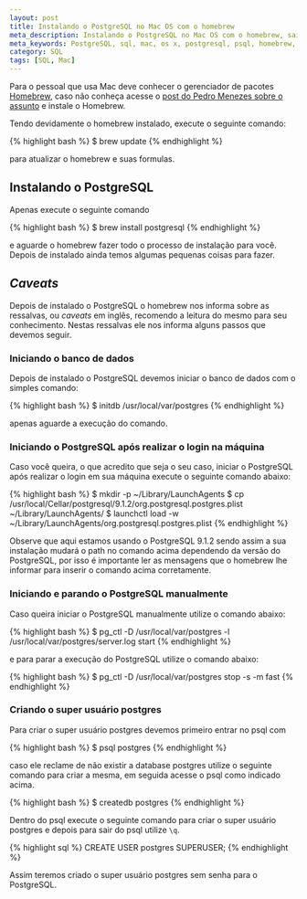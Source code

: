 ```yaml
---
layout: post
title: Instalando o PostgreSQL no Mac OS com o homebrew
meta_description: Instalando o PostgreSQL no Mac OS com o homebrew, saiba como fazer.
meta_keywords: PostgreSQL, sql, mac, os x, postgresql, psql, homebrew, brew
category: SQL
tags: [SQL, Mac]
---
```


Para o pessoal que usa Mac deve conhecer o gerenciador de pacotes [Homebrew](http://mxcl.github.com/homebrew/), caso não conheça acesse o [post do Pedro Menezes sobre o assunto](http://pedromenezes.com/conheca-o-homebrew-o-melhor-gerenciador-de-pacotes-para-mac-os) e instale o Homebrew.

Tendo devidamente o homebrew instalado, execute o seguinte comando:

{% highlight bash %}
$ brew update
{% endhighlight %}

para atualizar o homebrew e suas formulas.

## Instalando o PostgreSQL

Apenas execute o seguinte comando

{% highlight bash %}
$ brew install postgresql
{% endhighlight %}

e aguarde o homebrew fazer todo o processo de instalação para você. Depois de instalado ainda temos algumas pequenas coisas para fazer.

## *Caveats*

Depois de instalado o PostgreSQL o homebrew nos informa sobre as ressalvas, ou *caveats* em inglês, recomendo a leitura do mesmo para seu conhecimento. Nestas ressalvas ele nos informa alguns passos que devemos seguir.

### Iniciando o banco de dados

Depois de instalado o PostgreSQL devemos iniciar o banco de dados com o simples comando:

{% highlight bash %}
$ initdb /usr/local/var/postgres
{% endhighlight %}

apenas aguarde a execução do comando.

### Iniciando o PostgreSQL após realizar o login na máquina

Caso você queira, o que acredito que seja o seu caso, iniciar o PostgreSQL após realizar o login em sua máquina execute o seguinte comando abaixo:

{% highlight bash %}
$ mkdir -p ~/Library/LaunchAgents
$ cp /usr/local/Cellar/postgresql/9.1.2/org.postgresql.postgres.plist ~/Library/LaunchAgents/
$ launchctl load -w ~/Library/LaunchAgents/org.postgresql.postgres.plist
{% endhighlight %}

Observe que aqui estamos usando o PostgreSQL 9.1.2 sendo assim a sua instalação mudará o path no comando acima dependendo da versão do PostgreSQL, por isso é importante ler as mensagens que o homebrew lhe informar para inserir o comando acima corretamente.

### Iniciando e parando o PostgreSQL manualmente

Caso queira iniciar o PostgreSQL manualmente utilize o comando abaixo:

{% highlight bash %}
$ pg_ctl -D /usr/local/var/postgres -l /usr/local/var/postgres/server.log start
{% endhighlight %}

e para parar a execução do PostgreSQL utilize o comando abaixo:

{% highlight bash %}
$ pg_ctl -D /usr/local/var/postgres stop -s -m fast
{% endhighlight %}

### Criando o super usuário postgres

Para criar o super usuário postgres devemos primeiro entrar no psql com

{% highlight bash %}
$ psql postgres
{% endhighlight %} 

caso ele reclame de não existir a database postgres utilize o seguinte comando para criar a mesma, em seguida acesse o psql como indicado acima.

{% highlight bash %}
$ createdb postgres
{% endhighlight %}

Dentro do psql execute o seguinte comando para criar o super usuário postgres e depois para sair do psql utilize <code>\q</code>.

{% highlight sql %}
CREATE USER postgres SUPERUSER;
{% endhighlight %}

Assim teremos criado o super usuário postgres sem senha para o PostgreSQL.














